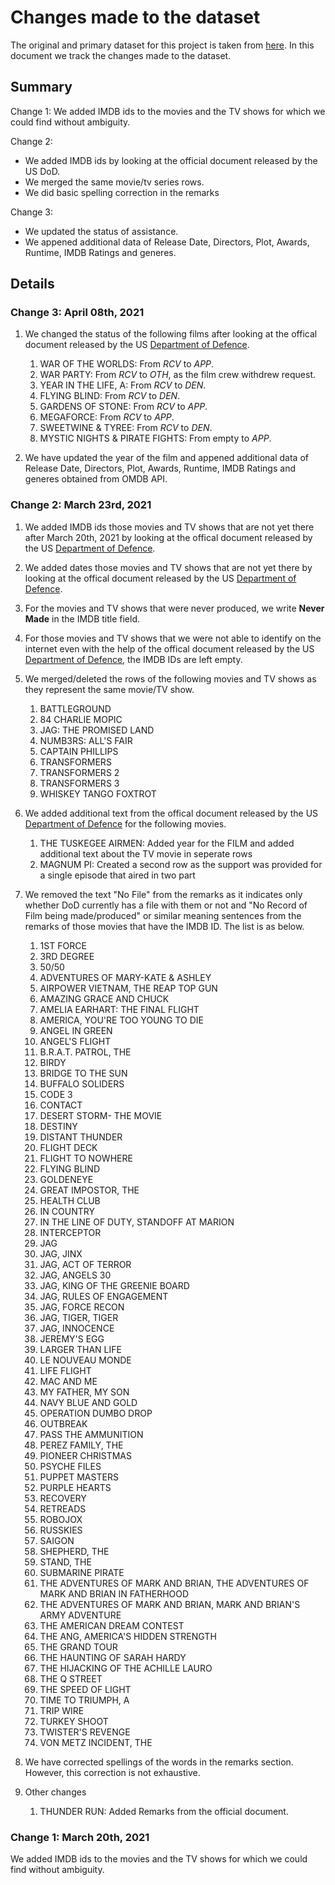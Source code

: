 # Changes made to the dataset

The original and primary dataset for this project is taken from [here](https://www.kaggle.com/ksb357/military-hollywood-collaboration-database). In this document we track the changes made to the dataset.

## Summary

Change 1: We added IMDB ids to the movies and the TV shows for which we could find without ambiguity.

Change 2:

- We added IMDB ids by looking at the official document released by the US DoD.
- We merged the same movie/tv series rows.
- We did basic spelling correction in the remarks

Change 3:

- We updated the status of assistance.
- We appened additional data of Release Date, Directors, Plot, Awards, Runtime, IMDB Ratings and generes.

## Details

### Change 3: April 08th, 2021

1. We changed the status of the following films after looking at the offical document released by the US [Department of Defence](https://drive.google.com/file/d/1NeDVYu_gvEhtdQVtSFPRIapHDxJx6842/view).

   1. WAR OF THE WORLDS: From _RCV_ to _APP_.
   2. WAR PARTY: From _RCV_ to _OTH_, as the film crew withdrew request.
   3. YEAR IN THE LIFE, A: From _RCV_ to _DEN_.
   4. FLYING BLIND: From _RCV_ to _DEN_.
   5. GARDENS OF STONE: From _RCV_ to _APP_.
   6. MEGAFORCE: From _RCV_ to _APP_.
   7. SWEETWINE & TYREE: From _RCV_ to _DEN_.
   8. MYSTIC NIGHTS & PIRATE FIGHTS: From empty to _APP_.

2. We have updated the year of the film and appened additional data of Release Date, Directors, Plot, Awards, Runtime, IMDB Ratings and generes obtained from OMDB API.

### Change 2: March 23rd, 2021

1. We added IMDB ids those movies and TV shows that are not yet there after March 20th, 2021 by looking at the offical document released by the US [Department of Defence](https://drive.google.com/file/d/1NeDVYu_gvEhtdQVtSFPRIapHDxJx6842/view).

2. We added dates those movies and TV shows that are not yet there by looking at the offical document released by the US [Department of Defence](https://drive.google.com/file/d/1NeDVYu_gvEhtdQVtSFPRIapHDxJx6842/view).

3. For the movies and TV shows that were never produced, we write **Never Made** in the IMDB title field.

4. For those movies and TV shows that we were not able to identify on the internet even with the help of the offical document released by the US [Department of Defence](https://drive.google.com/file/d/1NeDVYu_gvEhtdQVtSFPRIapHDxJx6842/view), the IMDB IDs are left empty.

5. We merged/deleted the rows of the following movies and TV shows as they represent the same movie/TV show.

   1. BATTLEGROUND
   2. 84 CHARLIE MOPIC
   3. JAG: THE PROMISED LAND
   4. NUMB3RS: ALL'S FAIR
   5. CAPTAIN PHILLIPS
   6. TRANSFORMERS
   7. TRANSFORMERS 2
   8. TRANSFORMERS 3
   9. WHISKEY TANGO FOXTROT

6. We added additional text from the offical document released by the US [Department of Defence](https://drive.google.com/file/d/1NeDVYu_gvEhtdQVtSFPRIapHDxJx6842/view) for the following movies.

   1. THE TUSKEGEE AIRMEN: Added year for the FILM and added additional text about the TV movie in seperate rows
   2. MAGNUM PI: Created a second row as the support was provided for a single episode that aired in two part

7. We removed the text "No File" from the remarks as it indicates only whether DoD currently has a file with them or not and "No Record of Film being made/produced" or similar meaning sentences from the remarks of those movies that have the IMDB ID. The list is as below.

   1. 1ST FORCE
   2. 3RD DEGREE
   3. 50/50
   4. ADVENTURES OF MARY-KATE & ASHLEY
   5. AIRPOWER VIETNAM, THE REAP TOP GUN
   6. AMAZING GRACE AND CHUCK
   7. AMELIA EARHART: THE FINAL FLIGHT
   8. AMERICA, YOU'RE TOO YOUNG TO DIE
   9. ANGEL IN GREEN
   10. ANGEL'S FLIGHT
   11. B.R.A.T. PATROL, THE
   12. BIRDY
   13. BRIDGE TO THE SUN
   14. BUFFALO SOLIDERS
   15. CODE 3
   16. CONTACT
   17. DESERT STORM- THE MOVIE
   18. DESTINY
   19. DISTANT THUNDER
   20. FLIGHT DECK
   21. FLIGHT TO NOWHERE
   22. FLYING BLIND
   23. GOLDENEYE
   24. GREAT IMPOSTOR, THE
   25. HEALTH CLUB
   26. IN COUNTRY
   27. IN THE LINE OF DUTY, STANDOFF AT MARION
   28. INTERCEPTOR
   29. JAG
   30. JAG, JINX
   31. JAG, ACT OF TERROR
   32. JAG, ANGELS 30
   33. JAG, KING OF THE GREENIE BOARD
   34. JAG, RULES OF ENGAGEMENT
   35. JAG, FORCE RECON
   36. JAG, TIGER, TIGER
   37. JAG, INNOCENCE
   38. JEREMY'S EGG
   39. LARGER THAN LIFE
   40. LE NOUVEAU MONDE
   41. LIFE FLIGHT
   42. MAC AND ME
   43. MY FATHER, MY SON
   44. NAVY BLUE AND GOLD
   45. OPERATION DUMBO DROP
   46. OUTBREAK
   47. PASS THE AMMUNITION
   48. PEREZ FAMILY, THE
   49. PIONEER CHRISTMAS
   50. PSYCHE FILES
   51. PUPPET MASTERS
   52. PURPLE HEARTS
   53. RECOVERY
   54. RETREADS
   55. ROBOJOX
   56. RUSSKIES
   57. SAIGON
   58. SHEPHERD, THE
   59. STAND, THE
   60. SUBMARINE PIRATE
   61. THE ADVENTURES OF MARK AND BRIAN, THE ADVENTURES OF MARK AND BRIAN IN FATHERHOOD
   62. THE ADVENTURES OF MARK AND BRIAN, MARK AND BRIAN'S ARMY ADVENTURE
   63. THE AMERICAN DREAM CONTEST
   64. THE ANG, AMERICA'S HIDDEN STRENGTH
   65. THE GRAND TOUR
   66. THE HAUNTING OF SARAH HARDY
   67. THE HIJACKING OF THE ACHILLE LAURO
   68. THE Q STREET
   69. THE SPEED OF LIGHT
   70. TIME TO TRIUMPH, A
   71. TRIP WIRE
   72. TURKEY SHOOT
   73. TWISTER'S REVENGE
   74. VON METZ INCIDENT, THE

8. We have corrected spellings of the words in the remarks section. However, this correction is not exhaustive.

9. Other changes
   1. THUNDER RUN: Added Remarks from the official document.

### Change 1: March 20th, 2021

We added IMDB ids to the movies and the TV shows for which we could find without ambiguity.
